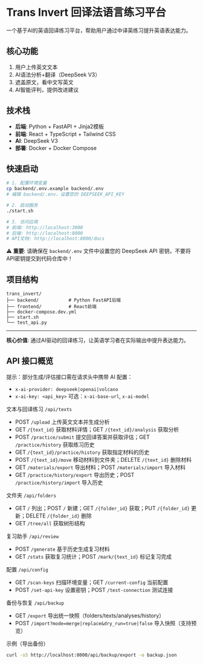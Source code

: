 # Trans Invert 回译法语言练习平台

一个基于AI的英语回译练习平台，帮助用户通过中译英练习提升英语表达能力。

## 核心功能

1. 用户上传英文文本
2. AI语法分析+翻译（DeepSeek V3）
3. 遮盖原文，看中文写英文
4. AI智能评判，提供改进建议


## 技术栈

- **后端**: Python + FastAPI + Jinja2模板
- **前端**: React + TypeScript + Tailwind CSS
- **AI**: DeepSeek V3
- **部署**: Docker + Docker Compose

## 快速启动

```bash
# 1. 配置环境变量
cp backend/.env.example backend/.env
# 编辑 backend/.env，设置您的 DEEPSEEK_API_KEY

# 2. 启动服务
./start.sh

# 3. 访问应用
# 前端: http://localhost:3000
# 后端: http://localhost:8000
# API文档: http://localhost:8000/docs
```

⚠️ **重要**: 请确保在 `backend/.env` 文件中设置您的 DeepSeek API 密钥，不要将API密钥提交到代码仓库中！

## 项目结构

```
trans_invert/
├── backend/           # Python FastAPI后端
├── frontend/          # React前端
├── docker-compose.dev.yml
├── start.sh
└── test_api.py
```

---

**核心价值**: 通过AI驱动的回译练习，让英语学习者在实际输出中提升表达能力。

## API 接口概览

提示：部分生成/评估接口需在请求头中携带 AI 配置：
- `x-ai-provider: deepseek|openai|volcano`
- `x-ai-key: <api_key>` 可选：`x-ai-base-url`, `x-ai-model`

文本与回译练习 `/api/texts`
- POST `/upload` 上传英文文本并生成分析
- GET `/{text_id}` 获取材料详情；GET `/{text_id}/analysis` 获取分析
- POST `/practice/submit` 提交回译答案并获取评估；GET `/practice/history` 获取练习历史
- GET `/{text_id}/practice/history` 获取指定材料的历史
- POST `/{text_id}/move` 移动材料到文件夹；DELETE `/{text_id}` 删除材料
- GET `/materials/export` 导出材料；POST `/materials/import` 导入材料
- GET `/practice/history/export` 导出历史；POST `/practice/history/import` 导入历史

文件夹 `/api/folders`
- GET `/` 列出；POST `/` 新建；GET `/{folder_id}` 获取；PUT `/{folder_id}` 更新；DELETE `/{folder_id}` 删除
- GET `/tree/all` 获取树形结构

复习助手 `/api/review`
- POST `/generate` 基于历史生成复习材料
- GET `/stats` 获取复习统计；POST `/mark/{text_id}` 标记复习完成

配置 `/api/config`
- GET `/scan-keys` 扫描环境变量；GET `/current-config` 当前配置
- POST `/set-api-key` 设置密钥；POST `/test-connection` 测试连接

备份与恢复 `/api/backup`
- GET `/export` 导出统一快照（folders/texts/analyses/history）
- POST `/import?mode=merge|replace&dry_run=true|false` 导入快照（支持预览）

示例（导出备份）
```bash
curl -sS http://localhost:8000/api/backup/export -o backup.json
```
